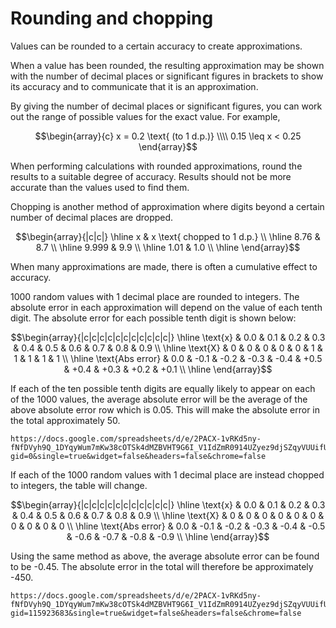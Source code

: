 # Rounding and chopping

Values can be rounded to a certain accuracy to create approximations.

When a value has been rounded, the resulting approximation may be shown with the number of decimal places or significant figures in brackets to show its accuracy and to communicate that it is an approximation.

By giving the number of decimal places or significant figures, you can work out the range of possible values for the exact value. For example,

$$\begin{array}{c}
x = 0.2 \text{ (to 1 d.p.)} \\\\
0.15 \leq x < 0.25
\end{array}$$

When performing calculations with rounded approximations, round the results to a suitable degree of accuracy. Results should not be more accurate than the values used to find them.

Chopping is another method of approximation where digits beyond a certain number of decimal places are dropped.

$$\begin{array}{|c|c|}
\hline
x & x \text{ chopped to 1 d.p.} \\ \hline
8.76 & 8.7 \\ \hline
9.999 & 9.9 \\ \hline
1.01 & 1.0 \\ \hline
\end{array}$$

When many approximations are made, there is often a cumulative effect to accuracy.

1000 random values with 1 decimal place are rounded to integers. The absolute error in each approximation will depend on the value of each tenth digit. The absolute error for each possible tenth digit is shown below:

$$\begin{array}{|c|c|c|c|c|c|c|c|c|c|c|}
\hline
\text{x} & 0.0 & 0.1 & 0.2 & 0.3 & 0.4 & 0.5 & 0.6 & 0.7 & 0.8 & 0.9 \\ \hline
\text{X} & 0 & 0 & 0 & 0 & 0 & 1 & 1 & 1 & 1 & 1 \\ \hline
\text{Abs error} & 0.0 & -0.1 & -0.2 & -0.3 & -0.4 & +0.5 & +0.4 & +0.3 & +0.2 & +0.1 \\ \hline
\end{array}$$

If each of the ten possible tenth digits are equally likely to appear on each of the 1000 values, the average absolute error will be the average of the above absolute error row which is 0.05. This will make the absolute error in the total approximately 50.

```IFrame
https://docs.google.com/spreadsheets/d/e/2PACX-1vRKd5ny-fNfDVyh9Q_1DYqyWum7mKw38cOTSk4dMZBVHT9G6I_V1IdZmR0914UZyez9djSZqyVUUifU/pubhtml?gid=0&single=true&widget=false&headers=false&chrome=false
```

If each of the 1000 random values with 1 decimal place are instead chopped to integers, the table will change.

$$\begin{array}{|c|c|c|c|c|c|c|c|c|c|c|}
\hline
\text{x} & 0.0 & 0.1 & 0.2 & 0.3 & 0.4 & 0.5 & 0.6 & 0.7 & 0.8 & 0.9 \\ \hline
\text{X} & 0 & 0 & 0 & 0 & 0 & 0 & 0 & 0 & 0 & 0 \\ \hline
\text{Abs error} & 0.0 & -0.1 & -0.2 & -0.3 & -0.4 & -0.5 & -0.6 & -0.7 & -0.8 & -0.9 \\ \hline
\end{array}$$

Using the same method as above, the average absolute error can be found to be -0.45. The absolute error in the total will therefore be approximately -450.

```IFrame
https://docs.google.com/spreadsheets/d/e/2PACX-1vRKd5ny-fNfDVyh9Q_1DYqyWum7mKw38cOTSk4dMZBVHT9G6I_V1IdZmR0914UZyez9djSZqyVUUifU/pubhtml?gid=115923683&single=true&widget=false&headers=false&chrome=false
```
